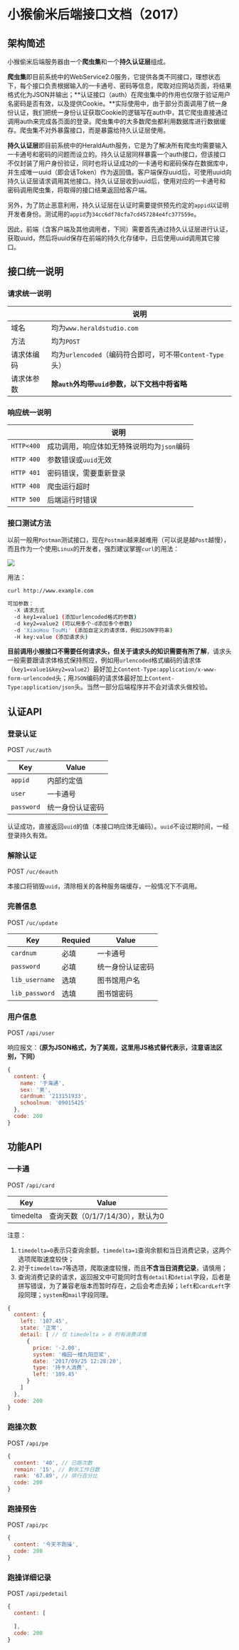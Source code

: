 # 小猴偷米后端接口文档（2017）

## 架构简述

小猴偷米后端服务器由一个**爬虫集**和一个**持久认证层**组成。

**爬虫集**即目前系统中的WebService2.0服务，它提供各类不同接口，理想状态下，每个接口负责根据输入的一卡通号、密码等信息，爬取对应网站页面，将结果格式化为JSON并输出；**认证接口（auth）在爬虫集中的作用也仅限于验证用户名密码是否有效，以及提供Cookie。**实际使用中，由于部分页面调用了统一身份认证，我们把统一身份认证获取Cookie的逻辑写在auth中，其它爬虫直接通过调用auth来完成各页面的登录。爬虫集中的大多数爬虫都利用数据库进行数据缓存。爬虫集不对外暴露接口，而是暴露给持久认证层使用。

**持久认证层**即目前系统中的HeraldAuth服务，它是为了解决所有爬虫均需要输入一卡通号和密码的问题而设立的。持久认证层同样暴露一个auth接口，但该接口不仅封装了用户身份验证，同时也将认证成功的一卡通号和密码保存在数据库中，并生成唯一uuid（即会话Token）作为返回值。客户端保存uuid后，可使用uuid向持久认证层请求调用其他接口。持久认证层收到uuid后，使用对应的一卡通号和密码调用爬虫集，将取得的接口结果返回给客户端。

另外，为了防止恶意利用，持久认证层在认证时需要提供预先约定的`appid`以证明开发者身份。测试用的`appid`为`34cc6df78cfa7cd457284e4fc377559e`。

因此，前端（含客户端及其他调用者，下同）需要首先通过持久认证层进行认证，获取uuid，然后将uuid保存在前端的持久化存储中，日后使用uuid调用其它接口。

## 接口统一说明

### 请求统一说明

|       | 说明                                       |
| ----- | ---------------------------------------- |
| 域名    | 均为`www.heraldstudio.com`                 |
| 方法    | 均为`POST`                                 |
| 请求体编码 | 均为`urlencoded`（编码符合即可，可不带`Content-Type`头） |
| 请求体参数 | **除`auth`外均带`uuid`参数，以下文档中将省略**          |

### 响应统一说明

|            | 说明                       |
| ---------- | ------------------------ |
| `HTTP<400` | 成功调用，响应体如无特殊说明均为`json`编码 |
| `HTTP 400` | 参数错误或`uuid`无效            |
| `HTTP 401` | 密码错误，需要重新登录              |
| `HTTP 408` | 爬虫运行超时                   |
| `HTTP 500` | 后端运行时错误                  |

### 接口测试方法

以前一般用`Postman`测试接口，现在`Postman`越来越难用（可以说是越`Post`越慢），而且作为一个使用`Linux`的开发者，强烈建议掌握`curl`的用法：

![](http://static.myseu.cn/2017-09-25-075742.jpg)

用法：

```bash
curl http://www.example.com

可加参数：
  -X 请求方式
  -d key1=value1 (添加urlencoded格式的参数)
  -d key2=value2 (可以用多个-d添加多个参数)
  -d 'XiaoHou TouMi' (添加自定义的请求体，例如JSON字符串)
  -H key:value (添加请求头)
```

**目前调用小猴接口不需要任何请求头，但关于请求头的知识需要有所了解**，请求头一般需要跟请求体格式保持照应，例如用`urlencoded`格式编码的请求体（`key1=value1&key2=value2`）最好加上`Content-Type:application/x-www-form-urlencoded`头；用`JSON`编码的请求体最好加上`Content-Type:application/json`头。当然一部分后端程序并不会对请求头做校验。

## 认证API

### 登录认证

POST `/uc/auth`

| Key        | Value    |
| ---------- | -------- |
| `appid`    | 内部约定值    |
| `user`     | 一卡通号     |
| `password` | 统一身份认证密码 |

认证成功，直接返回`uuid`的值（本接口响应体无编码）。`uuid`不设过期时间，一经登录持久有效。

### 解除认证

POST `/uc/deauth`

本接口将销毁`uuid`，清除相关的各种服务端缓存，一般情况下不调用。

### 完善信息

POST `/uc/update`

| Key            | Requied | Value    |
| -------------- | ------- | -------- |
| `cardnum`      | 必填      | 一卡通号     |
| `password`     | 必填      | 统一身份认证密码 |
| `lib_username` | 选填      | 图书馆用户名   |
| `lib_password` | 选填      | 图书馆密码    |

### 用户信息

POST `/api/user`

响应报文：**（原为JSON格式，为了美观，这里用JS格式替代表示，注意语法区别，下同）**

```js
{
  content: {
    name: '于海通',
    sex: '男',
    cardnum: '213151933',
    schoolnum: '09015425'
  },
  code: 200
}
```

## 功能API

### 一卡通

POST `/api/card`

| Key       | Value                  |
| --------- | ---------------------- |
| timedelta | 查询天数（0/1/7/14/30），默认为0 |

注意：

1. `timedelta=0`表示只查询余额，`timedelta=1`查询余额和当日消费记录，这两个选项爬取速度较快；
2. 对于`timedelta=7`等选项，爬取速度较慢，而且**不含当日消费记录**，请慎用；
3. 查询消费记录的请求，返回报文中可能同时含有`detail`和`detial`字段，后者是拼写错误，为了兼容老版本而暂时存在，之后会考虑去掉；`left`和`cardLeft`字段同理；`system`和`mail`字段同理。

```js
{
  content: {
    left: '107.45',
    state: '正常',
    detail: [ // 仅 timedelta > 0 时有消费详情
      {
        price: '-2.00',
        system: '梅园一楼九阳豆浆',
        date: '2017/09/25 12:28:20',
        type: '持卡人消费',
        left: '109.45'
      }
    ]
  },
  code: 200
}
```

### 跑操次数

POST `/api/pe`

```js
{
  content: '40', // 已跑次数
  remain: '15', // 剩余工作日数
  rank: '67.89', // 排行百分比
  code: 200
}
```

### 跑操预告

POST `/api/pc`

```js
{
  content: '今天不跑操',
  code: 200
}
```

### 跑操详细记录

POST `/api/pedetail`

```js
{
  content: [
    
  ],
  code: 200
}
```

